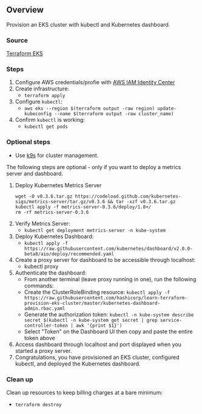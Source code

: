 ## Overview
Provision an EKS cluster with kubectl and Kubernetes dashboard.

### Source
[Terraform EKS](https://learn.hashicorp.com/tutorials/terraform/eks)

### Steps
1. Configure AWS credentials/profie with [AWS IAM Identity Center](https://docs.aws.amazon.com/cli/latest/userguide/cli-configure-sso.html#cli-configure-sso-configure)
2. Create infrastructure:
   - `terraform apply`
3. Configure `kubectl`:
   - `aws eks --region $(terraform output -raw region) update-kubeconfig --name $(terraform output -raw cluster_name)`
4. Confirm `kubectl` is working:
   - `kubectl get pods`

### Optional steps
- Use [k9s](https://k9scli.io/topics/commands/) for cluster management.

The following steps are optional - only if you want to deploy a metrics server and dashboard.
1. Deploy Kubernetes Metrics Server
   ```
   wget -O v0.3.6.tar.gz https://codeload.github.com/kubernetes-sigs/metrics-server/tar.gz/v0.3.6 && tar -xzf v0.3.6.tar.gz
   kubectl apply -f metrics-server-0.3.6/deploy/1.8+/
   rm -rf metrics-server-0.3.6
   ```
2. Verify Metrics Server:
   - `kubectl get deployment metrics-server -n kube-system`
3. Deploy Kubernetes Dashboard:
   - `kubectl apply -f https://raw.githubusercontent.com/kubernetes/dashboard/v2.0.0-beta8/aio/deploy/recommended.yaml`
4. Create a proxy server for dashboard to be accessible through localhost:
   - kubectl proxy
5. Authenticate the dashboard:
   - From another terminal (leave proxy running in one), run the following commands:
   - Create the ClusterRoleBinding resource:
     `kubectl apply -f https://raw.githubusercontent.com/hashicorp/learn-terraform-provision-eks-cluster/master/kubernetes-dashboard-admin.rbac.yaml`
   - Generate the authorization token:
     `kubectl -n kube-system describe secret $(kubectl -n kube-system get secret | grep service-controller-token | awk '{print $1}')`
   - Select "Token" on the Dashboard UI then copy and paste the entire token above
6. Access dashboard through localhost and port displayed when you started a proxy server.
7. Congratulations, you have provisioned an EKS cluster, configured kubectl, and deployed the Kubernetes dashboard.

### Clean up
Clean up resources to keep billing charges at a bare minimum:
   - `terraform destroy`

